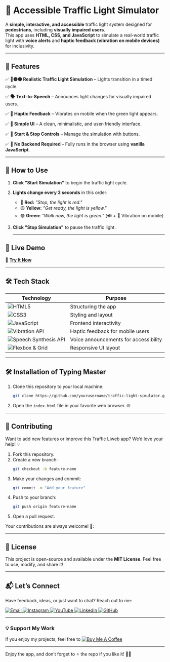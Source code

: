 # 🚦 Accessible Traffic Light Simulator

A **simple, interactive, and accessible** traffic light system designed for **pedestrians**, including **visually impaired users**.  
This app uses **HTML, CSS, and JavaScript** to simulate a real-world traffic light with **voice alerts** and **haptic feedback (vibration on mobile devices)** for inclusivity. 

---

## 🌟 Features  
✅ **🔴🟡🟢 Realistic Traffic Light Simulation** – Lights transition in a timed cycle.

✅ **🗣️ Text-to-Speech** – Announces light changes for visually impaired users. 

✅ **📳 Haptic Feedback** – Vibrates on mobile when the green light appears.

✅ **📌 Simple UI** – A clean, minimalistic, and user-friendly interface.

✅ **🔁 Start & Stop Controls** – Manage the simulation with buttons.

✅ **💾 No Backend Required** – Fully runs in the browser using **vanilla JavaScript**.
 

---

## 🚀 How to Use 
1. **Click "Start Simulation"** to begin the traffic light cycle. 
2. **Lights change every 3 seconds** in this order: 
   - 🔴 **Red:** *"Stop, the light is red."*  
   - 🟡 **Yellow:** *"Get ready, the light is yellow."*  
   - 🟢 **Green:** *"Walk now, the light is green."* (🔊 + 📳 Vibration on mobile)
 3. **Click "Stop Simulation"** to pause the traffic light.

    ---
    
## 📜 Live Demo
🔗 **[Try It Now](https://trafficlight-simulator-pro.netlify.app/)**  

---

## 🛠 Tech Stack  
| Technology | Purpose |
|------------|---------|
| ![HTML5](https://img.shields.io/badge/HTML5-E34F26?style=for-the-badge&logo=html5&logoColor=white) | Structuring the app |
| ![CSS3](https://img.shields.io/badge/CSS3-1572B6?style=for-the-badge&logo=css3&logoColor=white) | Styling and layout |
| ![JavaScript](https://img.shields.io/badge/JavaScript-F7DF1E?style=for-the-badge&logo=javascript&logoColor=black) | Frontend interactivity |
| ![Vibration API](https://img.shields.io/badge/Vibration%20API-9400D3?style=for-the-badge) | Haptic feedback for mobile users |
| ![Speech Synthesis API](https://img.shields.io/badge/Speech%20Synthesis%20API-FF5733?style=for-the-badge) | Voice announcements for accessibility |
| ![Flexbox & Grid](https://img.shields.io/badge/Flexbox%20&%20Grid-008080?style=for-the-badge) | Responsive UI layout |


---

## 🛠️ Installation  of Typing Master

1. Clone this repository to your local machine:  
   ```bash  
   git clone https://github.com/yourusername/traffic-light-simulator.git  
   ```  

2. Open the `index.html` file in your favorite web browser. 🌐  
 

---

## 🤝 Contributing  

Want to add new features or improve this Traffic Liweb app? We’d love your help! 💡  

1. Fork this repository.  
2. Create a new branch:  
   ```bash  
   git checkout -b feature-name  
   ```  
3. Make your changes and commit:  
   ```bash  
   git commit -m "Add your feature"  
   ```  
4. Push to your branch:  
   ```bash  
   git push origin feature-name  
   ```  
5. Open a pull request.  

Your contributions are always welcome! 🌟:


---

## 📜 License  

This project is open-source and available under the **MIT License**. Feel free to use, modify, and share it!  

---

## 📬 Let’s Connect  

Have feedback, ideas, or just want to chat? Reach out to me:  
<div>
  <a href="mailto:onlykelvin06@gmail.com">
    <img src="https://img.shields.io/badge/Email-4285F4?style=for-the-badge&logo=gmail&logoColor=white" alt="Email" />
  </a>
  <a href="https://www.instagram.com/_.yo.kelvin/">
    <img src="https://img.shields.io/badge/Instagram-E4405F?style=for-the-badge&logo=instagram&logoColor=white" alt="Instagram" />
  </a>
  <a href="https://www.youtube.com/@TechTutor_Tv?sub_confirmation=1">
    <img src="https://img.shields.io/badge/YouTube-FF0000?style=for-the-badge&logo=youtube&logoColor=white" alt="YouTube" />
  </a>
  <a href = "https://www.linkedin.com/in/kelvin-agyare-yeboah-6728a7301?utm_source=share&utm_campaign=share_via&utm_content=profile&utm_medium=android_app">
    <img src="https://img.shields.io/badge/LinkedIn-0077B5?style=for-the-badge&logo=linkedin&logoColor=white" alt="LinkedIn" />
  </a>
  <a href="https://github.com/KelvCodes">
    <img src="https://img.shields.io/badge/GitHub-181717?style=for-the-badge&logo=github&logoColor=white" alt="GitHub" />
  </a>
</div>     
 
---
### 💡 Support My Work  
If you enjoy my projects, feel free to [![Buy Me A Coffee](https://img.shields.io/badge/Buy%20Me%20A%20Coffee-%F0%9F%8C%8D-yellow?style=for-the-badge&logo=buy-me-a-coffee&logoColor=black)](https://www.buymeacoffee.com/kelvcodes) 

---
Enjoy the app, and don’t forget to ⭐ the repo if you like it! 🥳✨  

